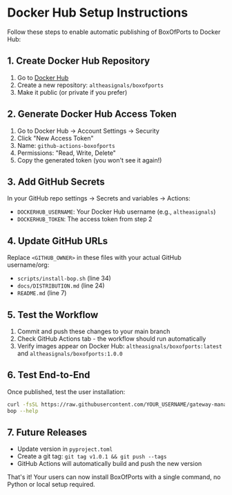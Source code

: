 # Docker Hub Setup Instructions

Follow these steps to enable automatic publishing of BoxOfPorts to Docker Hub:

## 1. Create Docker Hub Repository

1. Go to [Docker Hub](https://hub.docker.com)
2. Create a new repository: `altheasignals/boxofports`
3. Make it public (or private if you prefer)

## 2. Generate Docker Hub Access Token

1. Go to Docker Hub → Account Settings → Security
2. Click "New Access Token"
3. Name: `github-actions-boxofports`
4. Permissions: "Read, Write, Delete"
5. Copy the generated token (you won't see it again!)

## 3. Add GitHub Secrets

In your GitHub repo settings → Secrets and variables → Actions:

- `DOCKERHUB_USERNAME`: Your Docker Hub username (e.g., `altheasignals`)
- `DOCKERHUB_TOKEN`: The access token from step 2

## 4. Update GitHub URLs

Replace `<GITHUB_OWNER>` in these files with your actual GitHub username/org:
- `scripts/install-bop.sh` (line 34)
- `docs/DISTRIBUTION.md` (line 24)  
- `README.md` (line 7)

## 5. Test the Workflow

1. Commit and push these changes to your main branch
2. Check GitHub Actions tab - the workflow should run automatically
3. Verify images appear on Docker Hub: `altheasignals/boxofports:latest` and `altheasignals/boxofports:1.0.0`

## 6. Test End-to-End

Once published, test the user installation:

```bash
curl -fsSL https://raw.githubusercontent.com/YOUR_USERNAME/gateway-manager/main/scripts/install-bop.sh | bash
bop --help
```

## 7. Future Releases

- Update version in `pyproject.toml`
- Create a git tag: `git tag v1.0.1 && git push --tags`
- GitHub Actions will automatically build and push the new version

That's it! Your users can now install BoxOfPorts with a single command, no Python or local setup required.